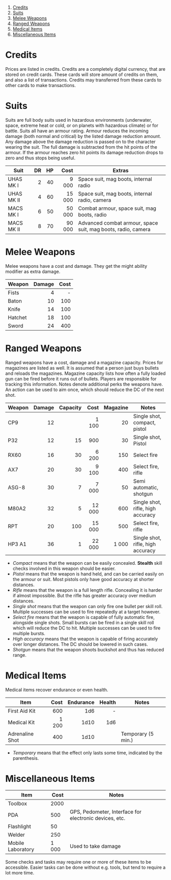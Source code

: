 <!-- TOC -->

1. [Credits](#credits)
2. [Suits](#suits)
3. [Melee Weapons](#melee-weapons)
4. [Ranged Weapons](#ranged-weapons)
5. [Medical Items](#medical-items)
6. [Miscellaneous Items](#miscellaneous-items)

<!-- /TOC -->


# Credits

Prices are listed in credits. Credits are a completely digital currency,
that are stored on credit cards. These cards will store amount of credits
on them, and also a list of transactions. Credits may transferred from
these cards to other cards to make transactions.

# Suits

Suits are full body suits used in hazardous environments (underwater, space,
extreme heat or cold, or on planets with hazardous climate) or for battle.
Suits all have an armour rating. Armour reduces the incoming damage (both
normal and critical) by the listed damage reduction amount. Any damage above
the damage reduction is passed on to the character wearing the suit. The
full damage is subtracted from the hit points of the armour. If the armour
reaches zero hit points its damage reduction drops to zero and thus stops
being useful.

| Suit       |  DR |  HP |   Cost | Extras                                                       |
| ---------- | --: | --: | -----: | ------------------------------------------------------------ |
| UHAS MK I  |   2 |  40 |  9 000 | Space suit, mag boots, internal radio                        |
| UHAS MK II |   4 |  60 | 15 000 | Space suit, mag boots, internal radio, camera                |
| MACS MK I  |   6 |  50 | 50 000 | Combat armour, space suit, mag boots, radio                  |
| MACS MK II |   8 |  70 | 90 000 | Advanced combat armour, space suit, mag boots, radio, camera |

# Melee Weapons

Melee weapons have a cost and damage. They get the might ability modifier
as extra damage.

| Weapon  | Damage | Cost |
| ------- | -----: | ---: |
| Fists   |      4 |    - |
| Baton   |     10 |  100 |
| Knife   |     14 |  100 |
| Hatchet |     18 |  100 |
| Sword   |     24 |  400 |

# Ranged Weapons

Ranged weapons have a cost, damage and a magazine capacity. Prices for
magazines are listed as well. It is assumed that a person just buys
bullets and reloads the magazines. Magazine capacity lists how often
a fully loaded gun can be fired before it runs out of bullets. Players
are responsible for tracking this information. Notes denote additional
perks the weapons have. An action can be used to aim once, which should
reduce the DC of the next shot.

| Weapon | Damage | Capacity |   Cost | Magazine | Notes                             |
| ------ | -----: | -------: | -----: | -------: | --------------------------------- |
| CP9    |     12 |          |  1 100 |       20 | Single shot, compact, pistol      |
| P32    |     12 |       15 |    900 |       30 | Single shot, Pistol               |
| RX60   |     16 |       30 |  6 200 |      150 | Select fire                       |
| AX7    |     20 |       30 |  9 100 |      400 | Select fire, rifle                |
| ASG-8  |     30 |        7 |  7 000 |       50 | Semi automatic, shotgun
| M80A2  |     32 |        5 | 12 000 |      600 | Single shot, rifle, high accuracy |
| RPT    |     20 |      100 | 15 000 |      500 | Select fire, rifle                |
| HP3 A1 |     36 |        1 | 22 000 |    1 000 | Single shot, rifle, high accuracy |

* *Compact* means that the weapon can be easily concealed. **Stealth**
  skill checks involved in this weapon should be easier.
* *Pistol* means that the weapon is hand held, and can be carried easily
  on the armour or suit. Most pistols only have good accuracy at shorter
  distances.
* *Rifle* means that the weapon is a full length rifle. Concealing it is
  harder if almost impossible. But the rifle has greater accuracy over
  medium distances.
* *Single shot* means that the weapon can only fire one bullet per skill
  roll. Multiple successes can be used to fire repeatedly at a target
  however.
* *Select fire* means that the weapon is capable of fully automatic fire,
  alongside single shots. Small bursts can be fired in a single skill
  roll which will reduce the DC to hit. Multiple successes can be used to
  fire multiple bursts.
* *High accuracy* means that the weapon is capable of firing accurately
  over longer distances. The DC should be lowered in such cases.
* *Shotgun* means that the weapon shoots buckshot and thus has reduced
  range.

# Medical Items

Medical items recover endurance or even health.

| Item            |  Cost | Endurance | Health | Notes              |
| --------------- | ----: | --------: | -----: | ------------------ |
| First Aid Kit   |   600 |       1d6 |      - |                    |
| Medical Kit     | 1 200 |      1d10 |    1d6 |                    |
| Adrenaline Shot |   400 |      1d10 |        | Temporary (5 min.) |

* *Temporary* means that the effect only lasts some time, indicated by the
  parenthesis.

# Miscellaneous Items

| Item       | Cost | Notes                                                  |
| ---------- | ---- | ------------------------------------------------------ |
| Toolbox    | 2000 |                                                        |
| PDA        | 500  | GPS, Pedometer, Interface for electronic devices, etc. |
| Flashlight | 50   |                                                        |
| Welder     | 250  |                                                        |
| Mobile Laboratory|1 000 | Used to take damage                              |

Some checks and tasks may require one or more of these items to be accessible.
Easier tasks can be done without e.g. tools, but tend to require a lot more
time.
